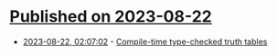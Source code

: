 # [Published on 2023-08-22](index.md)

* [2023-08-22, 02:07:02](https://lobste.rs/s/rzje0o/compile_time_type_checked_truth_tables) - [Compile-time type-checked truth tables](https://blog.ploeh.dk/2023/08/21/compile-time-type-checked-truth-tables/)
